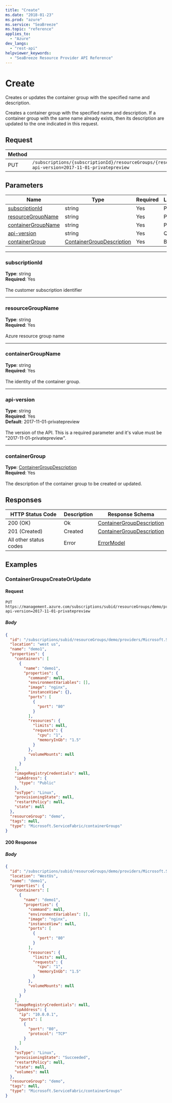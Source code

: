 ```yaml
---
title: "Create"
ms.date: "2018-01-23"
ms.prod: "azure"
ms.service: "SeaBreeze"
ms.topic: "reference"
applies_to: 
  - "Azure"
dev_langs: 
  - "rest-api"
helpviewer_keywords: 
  - "SeaBreeze Resource Provider API Reference"
---
```

# Create
Creates or updates the container group with the specified name and description.

Creates a container group with the specified name and description. If a container group with the same name already exists, then its description are updated to the one indicated in this request.

## Request
| Method | Request URI |
| ------ | ----------- |
| PUT | `/subscriptions/{subscriptionId}/resourceGroups/{resourceGroupName}/providers/Microsoft.ServiceFabric/containerGroups/{containerGroupName}?api-version=2017-11-01-privatepreview` |


## Parameters
| Name | Type | Required | Location |
| --- | --- | --- | --- |
| [subscriptionId](#subscriptionid) | string | Yes | Path |
| [resourceGroupName](#resourcegroupname) | string | Yes | Path |
| [containerGroupName](#containergroupname) | string | Yes | Path |
| [api-version](#api-version) | string | Yes | Query |
| [containerGroup](#containergroup) | [ContainerGroupDescription](seabreeze-model-containergroupdescription.md) | Yes | Body |

____
### subscriptionId
__Type__: string <br/>
__Required__: Yes<br/>
<br/>
The customer subscription identifier

____
### resourceGroupName
__Type__: string <br/>
__Required__: Yes<br/>
<br/>
Azure resource group name

____
### containerGroupName
__Type__: string <br/>
__Required__: Yes<br/>
<br/>
The identity of the container group.

____
### api-version
__Type__: string <br/>
__Required__: Yes<br/>
__Default__: 2017-11-01-privatepreview <br/>
<br/>
The version of the API. This is a required parameter and it's value must be "2017-11-01-privatepreview".

____
### containerGroup
__Type__: [ContainerGroupDescription](seabreeze-model-containergroupdescription.md) <br/>
__Required__: Yes<br/>
<br/>
The description of the container group to be created or updated.

## Responses

| HTTP Status Code | Description | Response Schema |
| --- | --- | --- |
| 200 (OK) | Ok<br/> | [ContainerGroupDescription](seabreeze-model-containergroupdescription.md) |
| 201 (Created) | Created<br/> | [ContainerGroupDescription](seabreeze-model-containergroupdescription.md) |
| All other status codes | Error<br/> | [ErrorModel](seabreeze-model-errormodel.md) |

## Examples

### ContainerGroupsCreateOrUpdate

#### Request
```
PUT https://management.azure.com/subscriptions/subid/resourceGroups/demo/providers/Microsoft.ServiceFabric/containerGroups/demo1?api-version=2017-11-01-privatepreview
```

##### Body
```json
{
  "id": "/subscriptions/subid/resourceGroups/demo/providers/Microsoft.ServiceFabric/containerGroups/demo1",
  "location": "west us",
  "name": "demo1",
  "properties": {
    "containers": [
      {
        "name": "demo1",
        "properties": {
          "command": null,
          "environmentVariables": [],
          "image": "nginx",
          "instanceView": {},
          "ports": [
            {
              "port": "80"
            }
          ],
          "resources": {
            "limits": null,
            "requests": {
              "cpu": "1",
              "memoryInGb": "1.5"
            }
          },
          "volumeMounts": null
        }
      }
    ],
    "imageRegistryCredentials": null,
    "ipAddress": {
      "type": "Public"
    },
    "osType": "Linux",
    "provisioningState": null,
    "restartPolicy": null,
    "state": null
  },
  "resourceGroup": "demo",
  "tags": null,
  "type": "Microsoft.ServiceFabric/containerGroups"
}
```

#### 200 Response
##### Body
```json
{
  "id": "/subscriptions/subid/resourceGroups/demo/providers/Microsoft.ServiceFabric/containerGroups/demo1",
  "location": "WestUs",
  "name": "demo1",
  "properties": {
    "containers": [
      {
        "name": "demo1",
        "properties": {
          "command": null,
          "environmentVariables": [],
          "image": "nginx",
          "instanceView": null,
          "ports": [
            {
              "port": "80"
            }
          ],
          "resources": {
            "limits": null,
            "requests": {
              "cpu": "1",
              "memoryInGb": "1.5"
            }
          },
          "volumeMounts": null
        }
      }
    ],
    "imageRegistryCredentials": null,
    "ipAddress": {
      "ip": "10.0.0.1",
      "ports": [
        {
          "port": "80",
          "protocol": "TCP"
        }
      ]
    },
    "osType": "Linux",
    "provisioningState": "Succeeded",
    "restartPolicy": null,
    "state": null,
    "volumes": null
  },
  "resourceGroup": "demo",
  "tags": null,
  "type": "Microsoft.ServiceFabric/containerGroups"
}
```

